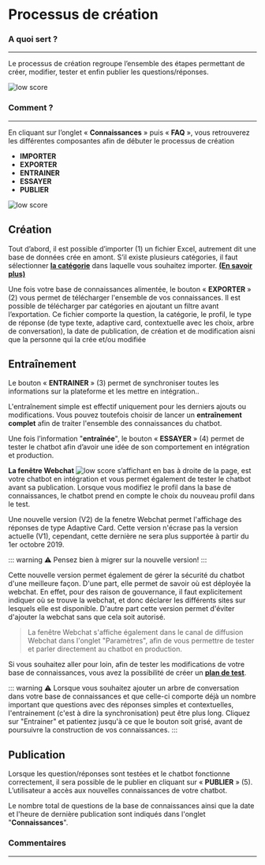 # Processus de création

### A quoi sert ?
---
Le processus de création regroupe l’ensemble des étapes permettant de créer, modifier, tester et enfin publier les questions/réponses.

<div class="image_center">
  <img :src="$withBase('/assets/img/fr/connaissances/creation1.png')" alt="low score">
</div>




### Comment ?
---

En cliquant sur l’onglet « **Connaissances** » puis « **FAQ** », vous retrouverez les différentes composantes afin de débuter le processus de création

-   **IMPORTER** 
-   **EXPORTER** 
-   **ENTRAINER** 
-   **ESSAYER** 
-   **PUBLIER** 

<div class="image_center">
  <img :src="$withBase('/assets/img/fr/connaissances/creation2.png')" alt="low score">
</div>




**Création**
------------------------------


Tout d’abord, il est possible d’importer (1) un fichier Excel, autrement dit une base de données crée en amont. S’il existe plusieurs catégories, il faut sélectionner [**la catégorie**](/fr/chatbot/connaissances/categories.html) dans laquelle vous souhaitez importer. [**(En savoir plus)**](/fr/chatbot/connaissances/faq.html)

Une fois votre base de connaissances alimentée, le bouton « **EXPORTER** » (2) vous permet de télécharger l'ensemble de vos connaissances. Il est possible de télécharger par catégories en ajoutant un filtre avant l’exportation. Ce fichier comporte la question, la catégorie, le profil, le type de réponse (de type texte, adaptive card, contextuelle avec les choix, arbre de conversation), la date de publication, de création et de modification aisni que la personne qui la crée et/ou modifiée


**Entraînement**
------------------------


Le bouton « **ENTRAINER** » (3) permet de synchroniser toutes les informations sur la plateforme et les mettre en intégration..

L'entraînement simple est effectif uniquement pour les derniers ajouts ou modifications. Vous pouvez toutefois choisir de lancer un **entraînement complet** afin de traiter l'ensemble des connaissances du chatbot.

Une fois l’information "**entraînée**", le bouton « **ESSAYER** » (4) permet de tester le chatbot afin d’avoir une idée de son comportement en intégration et production.



**La fenêtre Webchat** <img class="webchat_img" :src="$withBase('/assets/img/fr/connaissances/creation3.png')" alt="low score"> s’affichant en bas à droite de la page, est votre chatbot en intégration et vous permet également de tester le chatbot avant sa publication. Lorsque vous modifiez le profil dans la base de connaissances, le chatbot prend en compte le choix du nouveau profil dans le test.

Une nouvelle version (V2) de la fenetre Webchat permet l'affichage des réponses de type Adaptive Card. Cette version n'écrase pas la version actuelle (V1), cependant, cette dernière ne sera plus supportée à partir du 1er octobre 2019.

::: warning ⚠️
Pensez bien à migrer sur la nouvelle version!
:::

Cette nouvelle version permet également de gérer la sécurité du chatbot d'une meilleure façon. D'une part, elle permet de savoir où est déployée la webchat. En effet, pour des raison de gouvernance, il faut explicitement indiquer où se trouve la webchat, et donc déclarer les différents sites sur lesquels elle est disponible. D'autre part cette version permet d'éviter d'ajouter la webchat sans que cela soit autorisé.

>La fenêtre Webchat s'affiche également dans le canal de diffusion Webchat dans l'onglet "Paramètres", afin de vous permettre de tester et parler directement au chatbot en production.

Si vous souhaitez aller pour loin, afin de tester les modifications de votre base de connaissances, vous avez la possibilité de créer un [**plan de test**](/fr/chatbot/connaissances/plan_de_test.html).

::: warning ⚠️
 Lorsque vous souhaitez ajouter un arbre de conversation dans votre base de connaissances et que celle-ci comporte déjà un nombre important que questions avec des réponses simples et contextuelles, l'entrainement (c'est à dire la synchronisation) peut être plus long. Cliquez sur "Entrainer" et patientez jusqu'à ce que le bouton soit grisé, avant de poursuivre la construction de vos connaissances.
:::



**Publication**
--------------------------


Lorsque les question/réponses sont testées et le chatbot fonctionne correctement, il sera possible de le publier en cliquant sur « **PUBLIER** » (5). L’utilisateur a accès aux nouvelles connaissances de votre chatbot.

Le nombre total de questions de la base de connaissances ainsi que la date et l'heure de dernière publication sont indiqués dans l'onglet "**Connaissances**".



### Commentaires
---
<div id="disqus_thread"></div>

<script>


export default {
  mounted () {
    var disqus_config = function () {
      this.page.url = "https://docs.witivio.com";  // Replace PAGE_URL with your page's canonical URL variable
      this.page.identifier = "witivio_17"; // Replace PAGE_IDENTIFIER with your page's unique identifier variable
    };

(function() { // DON'T EDIT BELOW THIS LINE
var d = document, s = d.createElement('script');
s.src = 'https://docs-witivio.disqus.com/embed.js';
s.setAttribute('data-timestamp', +new Date());
(d.head || d.body).appendChild(s);
})();
  }
}
</script>
